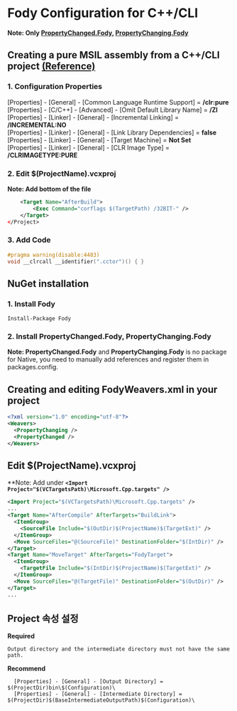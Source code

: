 
# Fody Configuration for C++/CLI
**Note: Only [**PropertyChanged.Fody**](https://github.com/Fody/PropertyChanged), [**PropertyChanging.Fody**](https://github.com/Fody/PropertyChanging)**

## Creating a pure MSIL assembly from a C++/CLI project [(Reference)](https://stackoverflow.com/questions/6695727/creating-a-pure-msil-assembly-from-a-c-cli-project)
### 1. Configuration Properties
[Properties] - [General] - [Common Language Runtime Support] = **/clr:pure**  
[Properties] - [C/C++] - [Advanced] - [Omit Default Library Name] = **/Zl**  
[Properties] - [Linker] - [General] - [Incremental Linking] = **/INCREMENTAL:NO**  
[Properties] - [Linker] - [General] - [Link Library Dependencies] = **false**  
[Properties] - [Linker] - [General] - [Target Machine] = **Not Set**  
[Properties] - [Linker] - [General] - [CLR Image Type] = **/CLRIMAGETYPE:PURE**
### 2. Edit $(ProjectName).vcxproj
**Note: Add bottom of the file**
```xml
    <Target Name="AfterBuild">
        <Exec Command="corflags $(TargetPath) /32BIT-" />
    </Target>
</Project>
```
### 3. Add Code
```cpp
#pragma warning(disable:4483)
void __clrcall __identifier(".cctor")() { }
```

## NuGet installation
### 1. Install Fody
```
Install-Package Fody
```
### 2. Install PropertyChanged.Fody, PropertyChanging.Fody
**Note: PropertyChanged.Fody** and **PropertyChanging.Fody** is no package for Native, you need to manually add references and register them in packages.config.

## Creating and editing FodyWeavers.xml in your project
```xml
<?xml version="1.0" encoding="utf-8"?>
<Weavers>
  <PropertyChanging />
  <PropertyChanged />
</Weavers>
```

## Edit $(ProjectName).vcxproj
**Note: Add  under **`<Import Project="$(VCTargetsPath)\Microsoft.Cpp.targets" />`**
```xml
<Import Project="$(VCTargetsPath)\Microsoft.Cpp.targets" />
...
<Target Name="AfterCompile" AfterTargets="BuildLink">
  <ItemGroup>
    <SourceFile Include="$(OutDir)$(ProjectName)$(TargetExt)" />
  </ItemGroup>
  <Move SourceFiles="@(SourceFile)" DestinationFolder="$(IntDir)" />
</Target>
<Target Name="MoveTarget" AfterTargets="FodyTarget">
  <ItemGroup>
    <TargetFile Include="$(IntDir)$(ProjectName)$(TargetExt)" />
  </ItemGroup>
  <Move SourceFiles="@(TargetFile)" DestinationFolder="$(OutDir)" />
</Target>
...
```
## Project 속성 설정
**Required**
```
Output directory and the intermediate directory must not have the same path.
```
**Recommend**
```
  [Properties] - [General] - [Output Directory] = $(ProjectDir)bin\$(Configuration)\
  [Properties] - [General] - [Intermediate Directory] = $(ProjectDir)$(BaseIntermediateOutputPath)$(Configuration)\
```
